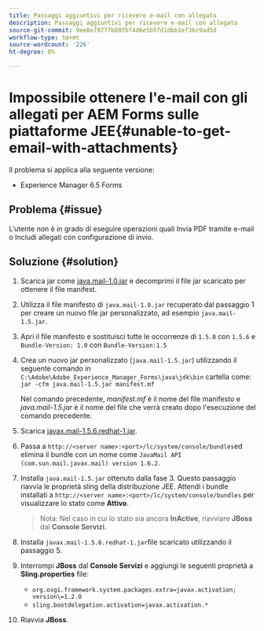 ```yaml
---
title: Passaggi aggiuntivi per ricevere e-mail con allegato
description: Passaggi aggiuntivi per ricevere e-mail con allegato
source-git-commit: 9ee8e79777b89fbf4d6e5b5fd1dbb1ef3bc9ad5d
workflow-type: tm+mt
source-wordcount: '226'
ht-degree: 0%

---
```


# Impossibile ottenere l&#39;e-mail con gli allegati per AEM Forms sulle piattaforme JEE{#unable-to-get-email-with-attachments}

Il problema si applica alla seguente versione:
* Experience Manager 6.5 Forms

## Problema   {#issue}

L’utente non è in grado di eseguire operazioni quali Invia PDF tramite e-mail o Includi allegati con configurazione di invio.

## Soluzione {#solution}

1. Scarica jar come [java.mail-1.0.jar](/help/forms/using/java.mail-1.0.jar) e decomprimi il file jar scaricato per ottenere il file manifest.

1. Utilizza il file manifesto di `java.mail-1.0.jar` recuperato dal passaggio 1 per creare un nuovo file jar personalizzato, ad esempio `java.mail-1.5.jar`.

1. Apri il file manifesto e sostituisci tutte le occorrenze di `1.5.0` con `1.5.6` e `Bundle-Version: 1.0` con `Bundle-Version:1.5`

1. Crea un nuovo jar personalizzato (`java.mail-1.5.jar`) utilizzando il seguente comando in `C:\Adobe\Adobe_Experience_Manager_Forms\java\jdk\bin` cartella come:
   `jar -cfm java.mail-1.5.jar manifest.mf`

   Nel comando precedente, *manifest.mf* è il nome del file manifesto e *java.mail-1.5.jar* è il nome del file che verrà creato dopo l&#39;esecuzione del comando precedente.

1. Scarica [javax.mail-1.5.6.redhat-1.jar](https://mvnrepository.com/artifact/com.sun.mail/javax.mail/1.5.6.redhat-1).

1. Passa a `http://<server name>:<port>/lc/system/console/bundles`ed elimina il bundle con un nome come `JavaMail API (com.sun.mail.javax.mail) version 1.6.2`.

1. Installa `java.mail-1.5.jar` ottenuto dalla fase 3.  Questo passaggio riavvia le proprietà sling della distribuzione JEE. Attendi i bundle installati a `http://<server name>:<port>/lc/system/console/bundles` per visualizzare lo stato come **Attivo**.

   >Nota: Nel caso in cui lo stato sia ancora **InActive**, riavviare   **JBoss** dal **Console Servizi**.


1. Installa `javax.mail-1.5.6.redhat-1.jar`file scaricato utilizzando il passaggio 5.

1. Interrompi **JBoss** dal **Console Servizi** e aggiungi le seguenti proprietà a **Sling.properties** file:
   * `org.osgi.framework.system.packages.extra=javax.activation; version\=1.2.0`
   * `sling.bootdelegation.activation=javax.activation.*`

1. Riavvia **JBoss**.